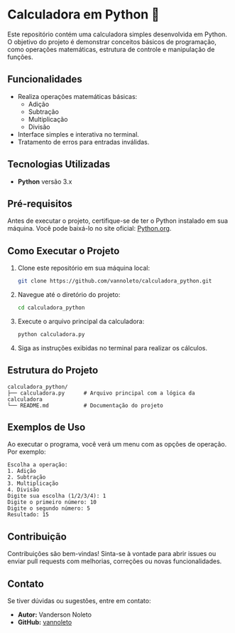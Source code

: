 # Calculadora em Python 🧮

Este repositório contém uma calculadora simples desenvolvida em Python. O objetivo do projeto é demonstrar conceitos básicos de programação, como operações matemáticas, estrutura de controle e manipulação de funções.

## Funcionalidades

- Realiza operações matemáticas básicas:
  - Adição
  - Subtração
  - Multiplicação
  - Divisão
- Interface simples e interativa no terminal.
- Tratamento de erros para entradas inválidas.

## Tecnologias Utilizadas

- **Python** versão 3.x

## Pré-requisitos

Antes de executar o projeto, certifique-se de ter o Python instalado em sua máquina. Você pode baixá-lo no site oficial: [Python.org](https://www.python.org/).

## Como Executar o Projeto

1. Clone este repositório em sua máquina local:

   ```bash
   git clone https://github.com/vannoleto/calculadora_python.git
   ```

2. Navegue até o diretório do projeto:

   ```bash
   cd calculadora_python
   ```

3. Execute o arquivo principal da calculadora:

   ```bash
   python calculadora.py
   ```

4. Siga as instruções exibidas no terminal para realizar os cálculos.

## Estrutura do Projeto

```
calculadora_python/
├── calculadora.py      # Arquivo principal com a lógica da calculadora
└── README.md           # Documentação do projeto
```

## Exemplos de Uso

Ao executar o programa, você verá um menu com as opções de operação. Por exemplo:

```
Escolha a operação:
1. Adição
2. Subtração
3. Multiplicação
4. Divisão
Digite sua escolha (1/2/3/4): 1
Digite o primeiro número: 10
Digite o segundo número: 5
Resultado: 15
```

## Contribuição

Contribuições são bem-vindas! Sinta-se à vontade para abrir issues ou enviar pull requests com melhorias, correções ou novas funcionalidades.

## Contato

Se tiver dúvidas ou sugestões, entre em contato:

- **Autor:** Vanderson Noleto
- **GitHub:** [vannoleto](https://github.com/vannoleto)
